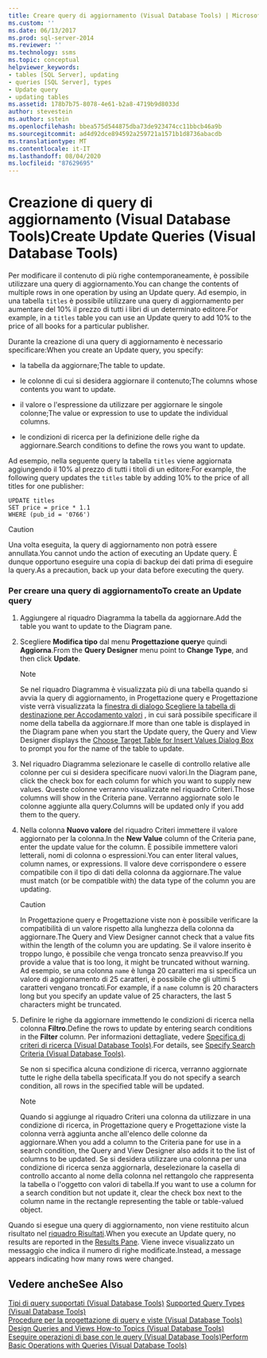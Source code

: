```yaml
---
title: Creare query di aggiornamento (Visual Database Tools) | Microsoft Docs
ms.custom: ''
ms.date: 06/13/2017
ms.prod: sql-server-2014
ms.reviewer: ''
ms.technology: ssms
ms.topic: conceptual
helpviewer_keywords:
- tables [SQL Server], updating
- queries [SQL Server], types
- Update query
- updating tables
ms.assetid: 178b7b75-8078-4e61-b2a8-4719b9d8033d
author: stevestein
ms.author: sstein
ms.openlocfilehash: bbea575d544875dba73de923474cc11bbcb46a9b
ms.sourcegitcommit: ad4d92dce894592a259721a1571b1d8736abacdb
ms.translationtype: MT
ms.contentlocale: it-IT
ms.lasthandoff: 08/04/2020
ms.locfileid: "87629695"
---
```

# <a name="create-update-queries-visual-database-tools"></a><span data-ttu-id="7010f-102">Creazione di query di aggiornamento (Visual Database Tools)</span><span class="sxs-lookup"><span data-stu-id="7010f-102">Create Update Queries (Visual Database Tools)</span></span>
  <span data-ttu-id="7010f-103">Per modificare il contenuto di più righe contemporaneamente, è possibile utilizzare una query di aggiornamento.</span><span class="sxs-lookup"><span data-stu-id="7010f-103">You can change the contents of multiple rows in one operation by using an Update query.</span></span> <span data-ttu-id="7010f-104">Ad esempio, in una tabella `titles` è possibile utilizzare una query di aggiornamento per aumentare del 10% il prezzo di tutti i libri di un determinato editore.</span><span class="sxs-lookup"><span data-stu-id="7010f-104">For example, in a `titles` table you can use an Update query to add 10% to the price of all books for a particular publisher.</span></span>  
  
 <span data-ttu-id="7010f-105">Durante la creazione di una query di aggiornamento è necessario specificare:</span><span class="sxs-lookup"><span data-stu-id="7010f-105">When you create an Update query, you specify:</span></span>  
  
-   <span data-ttu-id="7010f-106">la tabella da aggiornare;</span><span class="sxs-lookup"><span data-stu-id="7010f-106">The table to update.</span></span>  
  
-   <span data-ttu-id="7010f-107">le colonne di cui si desidera aggiornare il contenuto;</span><span class="sxs-lookup"><span data-stu-id="7010f-107">The columns whose contents you want to update.</span></span>  
  
-   <span data-ttu-id="7010f-108">il valore o l'espressione da utilizzare per aggiornare le singole colonne;</span><span class="sxs-lookup"><span data-stu-id="7010f-108">The value or expression to use to update the individual columns.</span></span>  
  
-   <span data-ttu-id="7010f-109">le condizioni di ricerca per la definizione delle righe da aggiornare.</span><span class="sxs-lookup"><span data-stu-id="7010f-109">Search conditions to define the rows you want to update.</span></span>  
  
 <span data-ttu-id="7010f-110">Ad esempio, nella seguente query la tabella `titles` viene aggiornata aggiungendo il 10% al prezzo di tutti i titoli di un editore:</span><span class="sxs-lookup"><span data-stu-id="7010f-110">For example, the following query updates the `titles` table by adding 10% to the price of all titles for one publisher:</span></span>  
  
```  
UPDATE titles  
SET price = price * 1.1  
WHERE (pub_id = '0766')  
```  
  
> [!CAUTION]  
>  <span data-ttu-id="7010f-111">Una volta eseguita, la query di aggiornamento non potrà essere annullata.</span><span class="sxs-lookup"><span data-stu-id="7010f-111">You cannot undo the action of executing an Update query.</span></span> <span data-ttu-id="7010f-112">È dunque opportuno eseguire una copia di backup dei dati prima di eseguire la query.</span><span class="sxs-lookup"><span data-stu-id="7010f-112">As a precaution, back up your data before executing the query.</span></span>  
  
### <a name="to-create-an-update-query"></a><span data-ttu-id="7010f-113">Per creare una query di aggiornamento</span><span class="sxs-lookup"><span data-stu-id="7010f-113">To create an Update query</span></span>  
  
1.  <span data-ttu-id="7010f-114">Aggiungere al riquadro Diagramma la tabella da aggiornare.</span><span class="sxs-lookup"><span data-stu-id="7010f-114">Add the table you want to update to the Diagram pane.</span></span>  
  
2.  <span data-ttu-id="7010f-115">Scegliere **Modifica tipo** dal menu **Progettazione query**e quindi **Aggiorna**.</span><span class="sxs-lookup"><span data-stu-id="7010f-115">From the **Query Designer** menu point to **Change Type**, and then click **Update**.</span></span>  
  
    > [!NOTE]  
    >  <span data-ttu-id="7010f-116">Se nel riquadro Diagramma è visualizzata più di una tabella quando si avvia la query di aggiornamento, in Progettazione query e Progettazione viste verrà visualizzata la [finestra di dialogo Scegliere la tabella di destinazione per Accodamento valori](visual-database-tools.md) , in cui sarà possibile specificare il nome della tabella da aggiornare.</span><span class="sxs-lookup"><span data-stu-id="7010f-116">If more than one table is displayed in the Diagram pane when you start the Update query, the Query and View Designer displays the [Choose Target Table for Insert Values Dialog Box](visual-database-tools.md) to prompt you for the name of the table to update.</span></span>  
  
3.  <span data-ttu-id="7010f-117">Nel riquadro Diagramma selezionare le caselle di controllo relative alle colonne per cui si desidera specificare nuovi valori.</span><span class="sxs-lookup"><span data-stu-id="7010f-117">In the Diagram pane, click the check box for each column for which you want to supply new values.</span></span> <span data-ttu-id="7010f-118">Queste colonne verranno visualizzate nel riquadro Criteri.</span><span class="sxs-lookup"><span data-stu-id="7010f-118">Those columns will show in the Criteria pane.</span></span> <span data-ttu-id="7010f-119">Verranno aggiornate solo le colonne aggiunte alla query.</span><span class="sxs-lookup"><span data-stu-id="7010f-119">Columns will be updated only if you add them to the query.</span></span>  
  
4.  <span data-ttu-id="7010f-120">Nella colonna **Nuovo valore** del riquadro Criteri immettere il valore aggiornato per la colonna.</span><span class="sxs-lookup"><span data-stu-id="7010f-120">In the **New Value** column of the Criteria pane, enter the update value for the column.</span></span> <span data-ttu-id="7010f-121">È possibile immettere valori letterali, nomi di colonna o espressioni.</span><span class="sxs-lookup"><span data-stu-id="7010f-121">You can enter literal values, column names, or expressions.</span></span> <span data-ttu-id="7010f-122">Il valore deve corrispondere o essere compatibile con il tipo di dati della colonna da aggiornare.</span><span class="sxs-lookup"><span data-stu-id="7010f-122">The value must match (or be compatible with) the data type of the column you are updating.</span></span>  
  
    > [!CAUTION]  
    >  <span data-ttu-id="7010f-123">In Progettazione query e Progettazione viste non è possibile verificare la compatibilità di un valore rispetto alla lunghezza della colonna da aggiornare.</span><span class="sxs-lookup"><span data-stu-id="7010f-123">The Query and View Designer cannot check that a value fits within the length of the column you are updating.</span></span> <span data-ttu-id="7010f-124">Se il valore inserito è troppo lungo, è possibile che venga troncato senza preavviso.</span><span class="sxs-lookup"><span data-stu-id="7010f-124">If you provide a value that is too long, it might be truncated without warning.</span></span> <span data-ttu-id="7010f-125">Ad esempio, se una colonna `name` è lunga 20 caratteri ma si specifica un valore di aggiornamento di 25 caratteri, è possibile che gli ultimi 5 caratteri vengano troncati.</span><span class="sxs-lookup"><span data-stu-id="7010f-125">For example, if a `name` column is 20 characters long but you specify an update value of 25 characters, the last 5 characters might be truncated.</span></span>  
  
5.  <span data-ttu-id="7010f-126">Definire le righe da aggiornare immettendo le condizioni di ricerca nella colonna **Filtro**.</span><span class="sxs-lookup"><span data-stu-id="7010f-126">Define the rows to update by entering search conditions in the **Filter** column.</span></span> <span data-ttu-id="7010f-127">Per informazioni dettagliate, vedere [Specifica di criteri di ricerca &#40;Visual Database Tools&#41;](specify-search-criteria-visual-database-tools.md).</span><span class="sxs-lookup"><span data-stu-id="7010f-127">For details, see [Specify Search Criteria &#40;Visual Database Tools&#41;](specify-search-criteria-visual-database-tools.md).</span></span>  
  
     <span data-ttu-id="7010f-128">Se non si specifica alcuna condizione di ricerca, verranno aggiornate tutte le righe della tabella specificata.</span><span class="sxs-lookup"><span data-stu-id="7010f-128">If you do not specify a search condition, all rows in the specified table will be updated.</span></span>  
  
    > [!NOTE]  
    >  <span data-ttu-id="7010f-129">Quando si aggiunge al riquadro Criteri una colonna da utilizzare in una condizione di ricerca, in Progettazione query e Progettazione viste la colonna verrà aggiunta anche all'elenco delle colonne da aggiornare.</span><span class="sxs-lookup"><span data-stu-id="7010f-129">When you add a column to the Criteria pane for use in a search condition, the Query and View Designer also adds it to the list of columns to be updated.</span></span> <span data-ttu-id="7010f-130">Se si desidera utilizzare una colonna per una condizione di ricerca senza aggiornarla, deselezionare la casella di controllo accanto al nome della colonna nel rettangolo che rappresenta la tabella o l'oggetto con valori di tabella.</span><span class="sxs-lookup"><span data-stu-id="7010f-130">If you want to use a column for a search condition but not update it, clear the check box next to the column name in the rectangle representing the table or table-valued object.</span></span>  
  
 <span data-ttu-id="7010f-131">Quando si esegue una query di aggiornamento, non viene restituito alcun risultato nel [riquadro Risultati](results-pane-visual-database-tools.md).</span><span class="sxs-lookup"><span data-stu-id="7010f-131">When you execute an Update query, no results are reported in the [Results Pane](results-pane-visual-database-tools.md).</span></span> <span data-ttu-id="7010f-132">Viene invece visualizzato un messaggio che indica il numero di righe modificate.</span><span class="sxs-lookup"><span data-stu-id="7010f-132">Instead, a message appears indicating how many rows were changed.</span></span>  
  
## <a name="see-also"></a><span data-ttu-id="7010f-133">Vedere anche</span><span class="sxs-lookup"><span data-stu-id="7010f-133">See Also</span></span>  
 <span data-ttu-id="7010f-134">[Tipi di query supportati &#40;Visual Database Tools&#41;](supported-query-types-visual-database-tools.md) </span><span class="sxs-lookup"><span data-stu-id="7010f-134">[Supported Query Types &#40;Visual Database Tools&#41;](supported-query-types-visual-database-tools.md) </span></span>  
 <span data-ttu-id="7010f-135">[Procedure per la progettazione di query e viste &#40;Visual Database Tools&#41;](design-queries-and-views-how-to-topics-visual-database-tools.md) </span><span class="sxs-lookup"><span data-stu-id="7010f-135">[Design Queries and Views How-to Topics &#40;Visual Database Tools&#41;](design-queries-and-views-how-to-topics-visual-database-tools.md) </span></span>  
 [<span data-ttu-id="7010f-136">Eseguire operazioni di base con le query &#40;Visual Database Tools&#41;</span><span class="sxs-lookup"><span data-stu-id="7010f-136">Perform Basic Operations with Queries &#40;Visual Database Tools&#41;</span></span>](perform-basic-operations-with-queries-visual-database-tools.md)  
  
  
